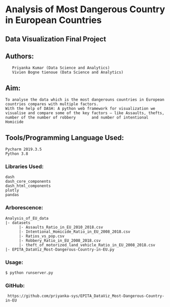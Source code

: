 #  Analysis of Most Dangerous Country in European Countries 
## Data Visualization Final Project

## Authors:

       Priyanka Kumar (Data Science and Analytics)
       Vivien Bogne tienoue (Data Science and Analytics)

## Aim:

    To analyse the data which is the most dangerouns countries in European countries compares with multiple factors. 
    With the help of DASH: A python web framework for visualization we visualise and compare some of the key factors – like Assaults, thefts, number of the number of robbery       and number of intentional Homicide


## Tools/Programming Language Used:

    Pycharm 2019.3.5
    Python 3.8

### Libraries Used:

    dash 
    dash_core_components
    dash_html_components
    plotly
    pandas

### Arborescence:

    Analysis_of_EU_data
    |- datasets 
          |- Assaults_Ratio_in_EU_2010_2018.csv
          |- Intentional_Homicide_Ratio_in_EU_2008_2018.csv
          |- Ratios_vs_pop.csv
          |- Robbery_Ratio_in_EU_2008_2018.csv
          |- theft_of_motorized_land_vehicle_Ratio_in_EU_2008_2018.csv
    |- EPITA_DataViz_Most-Dangerous-Country-in-EU.py

 
### Usage:
    $ python runserver.py
    
### GitHub:

     https://github.com/priyanka-sys/EPITA_DataViz_Most-Dangerous-Country-in-EU
